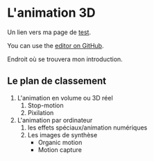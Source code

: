 # L'animation 3D

Un lien vers ma page de [test](test.md).

You can use the [editor on GitHub](https://github.com/KamwanyaNana/DossierDocumentaire/edit/master/index.md).

Endroit où se trouvera mon introduction.

## Le plan de classement
1. L'animation en volume ou 3D réel
    1. Stop-motion
    2. Pixilation
2. L'animation par ordinateur
    1. les effets spéciaux/animation numériques
    2. Les images de synthèse
        * Organic motion
        * Motion capture
